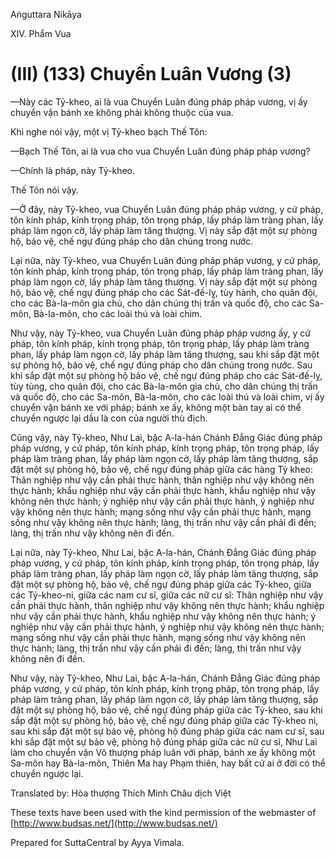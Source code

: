  

Aṅguttara Nikāya

XIV. Phẩm Vua

# (III) (133) Chuyển Luân Vương (3)

—Này các Tỷ-kheo, ai là vua Chuyển Luân đúng pháp pháp vương, vị ấy chuyển vận bánh xe không phải không thuộc của vua.

Khi nghe nói vậy, một vị Tỷ-kheo bạch Thế Tôn:

—Bạch Thế Tôn, ai là vua cho vua Chuyển Luân đúng pháp pháp vương?

—Chính là pháp, này Tỷ-kheo.

Thế Tôn nói vậy.

—Ở đây, này Tỷ-kheo, vua Chuyển Luân đúng pháp pháp vương, y cứ pháp, tôn kính pháp, kính trọng pháp, tôn trọng pháp, lấy pháp làm tràng phan, lấy pháp làm ngọn cờ, lấy pháp làm tăng thượng. Vị này sắp đặt một sự phòng hộ, bảo vệ, chế ngự đúng pháp cho dân chúng trong nước.

Lại nữa, này Tỷ-kheo, vua Chuyển Luân đúng pháp pháp vương, y cứ pháp, tôn kính pháp, kính trọng pháp, tôn trọng pháp, lấy pháp làm tràng phan, lấy pháp làm ngọn cờ, lấy pháp làm tăng thượng. Vị này sắp đặt một sự phòng hộ, bảo vệ, chế ngự đúng pháp cho các Sát-đế-lỵ, tùy hành, cho quân đội, cho các Bà-la-môn gia chủ, cho dân chúng thị trấn và quốc độ, cho các Sa-môn, Bà-la-môn, cho các loài thú và loài chim.

Như vậy, này Tỷ-kheo, vua Chuyển Luân đúng pháp pháp vương ấy, y cứ pháp, tôn kính pháp, kính trọng pháp, tôn trọng pháp, lấy pháp làm tràng phan, lấy pháp làm ngọn cờ, lấy pháp làm tăng thượng, sau khi sắp đặt một sự phòng hộ, bảo vệ, chế ngự đúng pháp cho dân chúng trong nước. Sau khi sắp đặt một sự phòng hộ bảo vệ, chế ngự đúng pháp cho các Sát-đế-lỵ, tùy tùng, cho quân đội, cho các Bà-la-môn gia chủ, cho dân chúng thị trấn và quốc độ, cho các Sa-môn, Bà-la-môn, cho các loài thú và loài chim, vị ấy chuyển vận bánh xe với pháp; bánh xe ấy, không một bàn tay ai có thể chuyển ngược lại dầu là con của người thù địch.

Cũng vậy, này Tỷ-kheo, Như Lai, bậc A-la-hán Chánh Ðẳng Giác đúng pháp pháp vương, y cứ pháp, tôn kính pháp, kính trọng pháp, tôn trọng pháp, lấy pháp làm tràng phan, lấy pháp làm ngọn cờ, lấy pháp làm tăng thượng, sắp đặt một sự phòng hộ, bảo vệ, chế ngự đúng pháp giữa các hàng Tỷ kheo: Thân nghiệp như vậy cần phải thực hành, thân nghiệp như vậy không nên thực hành; khẩu nghiệp như vậy cần phải thực hành, khẩu nghiệp như vậy không nên thực hành; ý nghiệp như vậy cần phải thực hành, ý nghiệp như vậy không nên thực hành; mạng sống như vậy cần phải thực hành, mạng sống như vậy không nên thực hành; làng, thị trấn như vậy cần phải đi đến; làng, thị trấn như vậy không nên đi đến.

Lại nữa, này Tỷ-kheo, Như Lai, bậc A-la-hán, Chánh Ðẳng Giác đúng pháp pháp vương, y cứ pháp, tôn kính pháp, kính trọng pháp, tôn trọng pháp, lấy pháp làm tràng phan, lấy pháp làm ngọn cờ, lấy pháp làm tăng thượng, sắp đặt một sự phòng hộ, bảo vệ, chế ngự đúng pháp giữa các Tỷ-kheo, giữa các Tỷ-kheo-ni, giữa các nam cư sĩ, giữa các nữ cư sĩ: Thân nghiệp như vậy cần phải thực hành, thân nghiệp như vậy không nên thực hành; khẩu nghiệp như vậy cần phải thực hành, khẩu nghiệp như vậy không nên thực hành; ý nghiệp như vậy cần phải thực hành, ý nghiệp như vậy không nên thực hành; mạng sống như vậy cần phải thực hành, mạng sống như vậy không nên thực hành; làng, thị trấn như vậy cần phải đi đến; làng, thị trấn như vậy không nên đi đến.

Như vậy, này Tỷ-kheo, Như Lai, bậc A-la-hán, Chánh Ðẳng Giác đúng pháp pháp vương, y cứ pháp, tôn kính pháp, kính trọng pháp, tôn trọng pháp, lấy pháp làm tràng phan, lấy pháp làm ngọn cờ, lấy pháp làm tăng thượng, sắp đặt một sự phòng hộ, bảo vệ, chế ngự đúng pháp giữa các Tỷ-kheo, sau khi sắp đặt một sự phòng hộ, bảo vệ, chế ngự đúng pháp giữa các Tỷ-kheo ni, sau khi sắp đặt một sự bảo vệ, phòng hộ đúng pháp giữa các nam cư sĩ, sau khi sắp đặt một sự bảo vệ, phòng hộ đúng pháp giữa các nữ cư sĩ, Như Lai làm cho chuyển vận Vô thượng pháp luân với pháp, bánh xe ấy không một Sa-môn hay Bà-la-môn, Thiên Ma hay Phạm thiên, hay bất cứ ai ở đời có thể chuyển ngược lại.

Translated by: Hòa thượng Thích Minh Châu dịch Việt

These texts have been used with the kind permission of the webmaster of [http://www.budsas.net/](http://www.budsas.net/)

Prepared for SuttaCentral by Ayya Vimala.